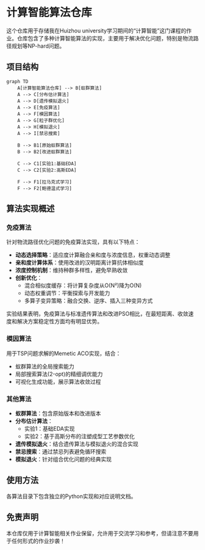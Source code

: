 # 计算智能算法仓库

这个仓库用于存储我在Huizhou university学习期间的“计算智能”这门课程的作业。仓库包含了多种计算智能算法的实现，主要用于解决优化问题，特别是物流路径规划等NP-hard问题。

## 项目结构

```mermaid
graph TD
    A[计算智能算法仓库] --> B[蚁群算法]
    A --> C[分布估计算法]
    A --> D[遗传模拟退火]
    A --> E[免疫算法]
    A --> F[模因算法]
    A --> G[粒子群优化]
    A --> H[模拟退火]
    A --> I[禁忌搜索]
    
    B --> B1[原始蚁群算法]
    B --> B2[改进蚁群算法]
    
    C --> C1[实验1:基础EDA]
    C --> C2[实验2:高斯EDA]
    
    F --> F1[拉马克式学习]
    F --> F2[鲍德温式学习]
```

## 算法实现概述

### 免疫算法

针对物流路径优化问题的免疫算法实现，具有以下特点：

- **动态选择策略**：适应度计算融合亲和度与浓度信息，权重动态调整
- **亲和度计算体系**：使用改进的汉明距离计算抗体相似度
- **浓度控制机制**：维持种群多样性，避免早熟收敛
- **创新优化**：
  - 混合相似度缓存：将计算复杂度从O(N²)降为O(N)
  - 动态权重调节：平衡探索与开发能力
  - 多算子变异策略：融合交换、逆序、插入三种变异方式

实验结果表明，免疫算法与标准遗传算法和改进PSO相比，在最短距离、收敛速度和解决方案稳定性方面均有明显优势。

### 模因算法

用于TSP问题求解的Memetic ACO实现，结合：

- 蚁群算法的全局搜索能力
- 局部搜索算法(2-opt)的精细调优能力
- 可视化生成功能，展示算法收敛过程

### 其他算法

- **蚁群算法**：包含原始版本和改进版本
- **分布估计算法**：
  - 实验1：基础EDA实现
  - 实验2：基于高斯分布的注塑成型工艺参数优化
- **遗传模拟退火**：结合遗传算法与模拟退火的混合实现
- **禁忌搜索**：通过禁忌列表避免循环搜索
- **模拟退火**：针对组合优化问题的经典实现

## 使用方法

各算法目录下包含独立的Python实现和对应说明文档。

## 免责声明

本仓库仅用于计算智能相关作业保留，允许用于交流学习和参考，但请注意不要用于任何形式的作业抄袭！
